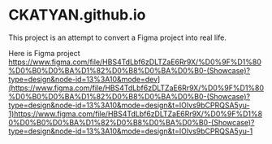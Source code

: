 # CKATYAN.github.io
This project is an attempt to convert a Figma project into real life.

Here is Figma project
https://www.figma.com/file/HBS4TdLbf6zDLTZaE6Rr9X/%D0%9F%D1%80%D0%B0%D0%BA%D1%82%D0%B8%D0%BA%D0%B0-(Showcase)?type=design&node-id=13%3A10&mode=dev](https://www.figma.com/file/HBS4TdLbf6zDLTZaE6Rr9X/%D0%9F%D1%80%D0%B0%D0%BA%D1%82%D0%B8%D0%BA%D0%B0-(Showcase)?type=design&node-id=13%3A10&mode=design&t=IOIvs9bCPRQSA5yu-1)https://www.figma.com/file/HBS4TdLbf6zDLTZaE6Rr9X/%D0%9F%D1%80%D0%B0%D0%BA%D1%82%D0%B8%D0%BA%D0%B0-(Showcase)?type=design&node-id=13%3A10&mode=design&t=IOIvs9bCPRQSA5yu-1
